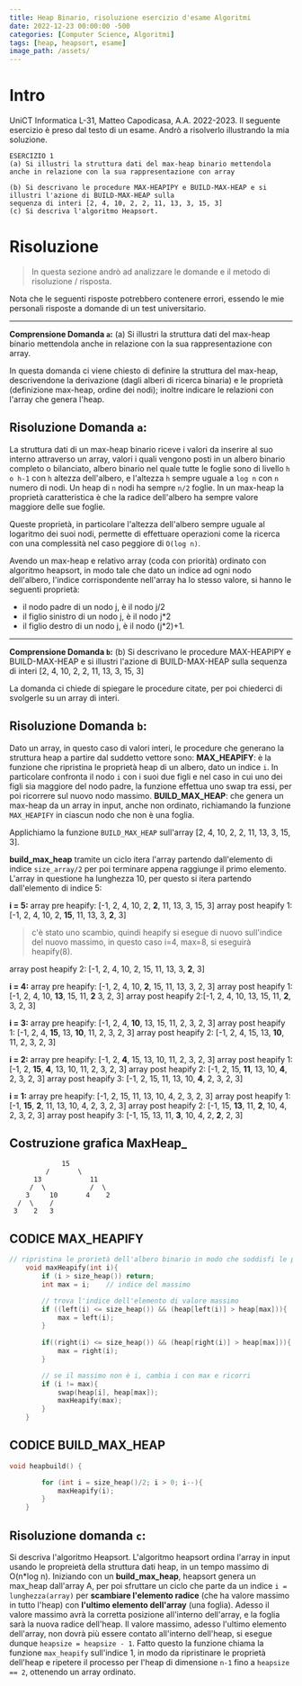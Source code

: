 ```yaml
---
title: Heap Binario, risoluzione esercizio d'esame Algoritmi
date: 2022-12-23 00:00:00 -500
categories: [Computer Science, Algoritmi]
tags: [heap, heapsort, esame]
image_path: /assets/
--- 
```


# Intro

UniCT Informatica L-31, Matteo Capodicasa, A.A. 2022-2023.
Il seguente esercizio è preso dal testo di un esame. Andrò a risolverlo illustrando la mia soluzione.

```
ESERCIZIO 1
(a) Si illustri la struttura dati del max-heap binario mettendola anche in relazione con la sua rappresentazione con array

(b) Si descrivano le procedure MAX-HEAPIPY e BUILD-MAX-HEAP e si illustri l'azione di BUILD-MAX-HEAP sulla
sequenza di interi [2, 4, 10, 2, 2, 11, 13, 3, 15, 3]
(c) Si descriva l'algoritmo Heapsort.
```

# Risoluzione
>In questa sezione andrò ad analizzare le domande e il metodo di risoluzione / risposta.

Nota che le seguenti risposte potrebbero contenere errori, essendo le mie personali risposte a domande di un test universitario.

---
**Comprensione Domanda `a`:**
(a) Si illustri la struttura dati del max-heap binario mettendola anche in relazione con la sua rappresentazione con array.

In questa domanda ci viene chiesto di definire la struttura del max-heap, descrivendone la derivazione (dagli alberi di ricerca binaria) e le proprietà (definizione max-heap, ordine dei nodi); inoltre indicare le relazioni con l'array che genera l'heap.

## **Risoluzione Domanda `a`:**
La struttura dati di un max-heap binario riceve i valori da inserire al suo interno attraverso un array, valori i quali vengono posti in un albero binario completo o bilanciato, albero binario nel quale tutte le foglie sono di livello `h o h-1` con `h` altezza dell'albero, e l'altezza `h` sempre uguale a `log n` con `n` numero di nodi. Un heap di `n` nodi ha sempre `n/2` foglie. 
In un max-heap la proprietà caratteristica è che la radice dell'albero ha sempre valore maggiore delle sue foglie.

Queste proprietà, in particolare l'altezza dell'albero sempre uguale al logaritmo dei suoi nodi, permette di effettuare operazioni come la ricerca con una complessità nel caso peggiore di `O(log n)`.  

Avendo un max-heap e relativo array (coda con priorità) ordinato con algoritmo heapsort, in modo tale che dato un indice ad ogni nodo dell'albero, l'indice corrispondente nell'array ha lo stesso valore, si hanno le seguenti proprietà: 
- il nodo padre di un nodo j, è il nodo j/2
- il figlio sinistro di un nodo j, è il nodo j\*2
- il figlio destro di un nodo j, è il nodo (j\*2)+1.

---
**Comprensione Domanda `b`:**
(b) Si descrivano le procedure MAX-HEAPIPY e BUILD-MAX-HEAP e si illustri l'azione di BUILD-MAX-HEAP sulla sequenza di interi [2, 4, 10, 2, 2, 11, 13, 3, 15, 3]

La domanda ci chiede di spiegare le procedure citate, per poi chiederci di svolgerle su un array di interi.

## **Risoluzione Domanda `b`:**
Dato un array, in questo caso di valori interi, le procedure che generano la struttura heap a partire dal suddetto vettore sono:
**MAX_HEAPIFY**: è la funzione che ripristina le proprietà heap di un albero, dato un indice `i`. In particolare confronta il nodo `i` con i suoi due figli e nel caso in cui uno dei figli sia maggiore del nodo padre, la funzione effettua uno swap tra essi, per poi ricorrere sul nuovo nodo massimo.
**BUILD_MAX_HEAP**: che genera un max-heap da un array in input, anche non ordinato, richiamando la funzione `MAX_HEAPIFY` in ciascun nodo che non è una foglia.

Applichiamo la funzione `BUILD_MAX_HEAP` sull'array [2, 4, 10, 2, 2, 11, 13, 3, 15, 3].

**build_max_heap** tramite un ciclo itera l'array partendo dall'elemento di indice `size_array/2` per poi terminare appena raggiunge il primo elemento. L'array in questione ha lunghezza 10, per questo si itera partendo dall'elemento di indice 5:

**i = 5:**
array pre heapify: [-1, 2, 4, 10, 2, **2**, 11, 13, 3, 15, 3]
array post heapify 1: [-1, 2, 4, 10, 2, **15**, 11, 13, 3, **2**, 3]
>c'è stato uno scambio, quindi heapify si esegue di nuovo sull'indice del nuovo massimo, in questo caso i=4, max=8, si eseguirà heapify(8).

array post heapify 2: [-1, 2, 4, 10, 2, 15, 11, 13, 3, **2**, 3]

**i = 4:**
array pre heapify: [-1, 2, 4, 10, **2**, 15, 11, 13, 3, 2, 3]
array post heapify 1:[-1, 2, 4, 10, **13**, 15, 11, **2** 3, 2, 3]
array post heapify 2:[-1, 2, 4, 10, 13, 15, 11, **2**, 3, 2, 3]

**i = 3:**
array pre heapify: [-1, 2, 4, **10**, 13, 15, 11, 2, 3, 2, 3]
array post heapify 1: [-1, 2, 4, **15**, 13, **10**, 11, 2, 3, 2, 3]
array post heapify 2: [-1, 2, 4, 15, 13, **10**, 11, 2, 3, 2, 3]

**i = 2:**
array pre heapify: [-1, 2, **4**, 15, 13, 10, 11, 2, 3, 2, 3]
array post heapify 1: [-1, 2, **15**, **4**, 13, 10, 11, 2, 3, 2, 3]
array post heapify 2: [-1, 2, 15, **11**, 13, 10, **4**, 2, 3, 2, 3]
array post heapify 3: [-1, 2, 15, 11, 13, 10, **4**, 2, 3, 2, 3]

**i = 1:**
array pre heapify: [-1, 2, 15, 11, 13, 10, 4, 2, 3, 2, 3]
array post heapify 1: [-1, **15**, **2**, 11, 13, 10, 4, 2, 3, 2, 3]
array post heapify 2: [-1, 15, **13**, 11, **2**, 10, 4, 2, 3, 2, 3]
array post heapify 3: [-1, 15, 13, 11, **3**, 10, 4, 2, **2**, 2, 3]
## Costruzione grafica MaxHeap_

				 15
		     /	     \
		  13            11
		 /  \           /  \
	    3     10       4    2
	  /  \    /
	 3    2   3

## CODICE MAX_HEAPIFY
```C++
// ripristina le prorietà dell'albero binario in modo che soddisfi le proprietà di un maxHeap
    void maxHeapify(int i){
		if (i > size_heap()) return;
        int max = i;    // indice del massimo

        // trova l'indice dell'elemento di valore massimo
        if ((left(i) <= size_heap()) && (heap[left(i)] > heap[max])){
            max = left(i);
        }
        
        if((right(i) <= size_heap()) && (heap[right(i)] > heap[max])){
            max = right(i);
        }

        // se il massimo non è i, cambia i con max e ricorri
        if (i != max){
            swap(heap[i], heap[max]);
            maxHeapify(max);
        }
    }
```

## CODICE BUILD_MAX_HEAP
```C++
void heapbuild() {

        for (int i = size_heap()/2; i > 0; i--){
            maxHeapify(i);
        }
    }
```

## Risoluzione domanda `c`:
Si descriva l'algoritmo Heapsort.
L'algoritmo heapsort ordina l'array in input usando le propreietà della struttura dati heap, in un tempo massimo di O(n\*log n).
Iniziando con un **build_max_heap**, heapsort genera un max_heap dall'array A, per poi sfruttare un ciclo che parte da un indice `i = lunghezza(array)` per **scambiare l'elemento radice** (che ha valore massimo in tutto l'heap) con **l'ultimo elemento dell'array** (una foglia). Adesso il valore massimo avrà la corretta posizione all'interno dell'array, e la foglia sarà la nuova radice dell'heap. 
Il valore massimo, adesso l'ultimo elemento dell'array, non dovrà più essere contato all'interno dell'heap, si esegue dunque `heapsize = heapsize - 1`.
Fatto questo la funzione chiama la funzione `max_heapify` sull'indice 1, in modo da ripristinare le proprietà dell'heap e ripetere il processo per l'heap di dimensione `n-1` fino a `heapsize == 2`, ottenendo un array ordinato.

